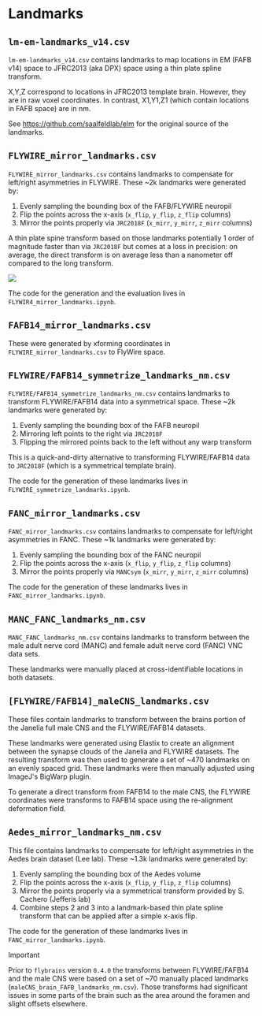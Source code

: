 # Landmarks

## `lm-em-landmarks_v14.csv`
`lm-em-landmarks_v14.csv` contains landmarks to map locations in EM (FAFB v14)
space to JFRC2013 (aka DPX) space using a thin plate spline transform.

X,Y,Z correspond to locations in JFRC2013 template brain.
However, they are in raw voxel coordinates.
In contrast, X1,Y1,Z1 (which contain locations in FAFB space) are in nm.

See https://github.com/saalfeldlab/elm for the original source of the landmarks.

## `FLYWIRE_mirror_landmarks.csv`
`FLYWIRE_mirror_landmarks.csv` contains landmarks to compensate for left/right
asymmetries in FLYWIRE. These ~2k landmarks were generated by:
1. Evenly sampling the bounding box of the FAFB/FLYWIRE neuropil
2. Flip the points across the x-axis (`x_flip`, `y_flip`, `z_flip` columns)
3. Mirror the points properly via `JRC2018F` (`x_mirr`, `y_mirr`, `z_mirr` columns)

A thin plate spine transform based on those landmarks potentially 1 order of
magnitude faster than via `JRC2018F` but comes at a loss in precision: on
average, the direct transform is on average less than a nanometer off compared to the
long transform.

![](https://github.com/schlegelp/navis-flybrains/blob/main/flybrains/data/FLYWIRE_mirror_evaluation.png?raw=true)

The code for the generation and the evaluation lives in `FLYWIR4_mirror_landmarks.ipynb`.

## `FAFB14_mirror_landmarks.csv`

These were generated by xforming coordinates in `FLYWIRE_mirror_landmarks.csv` to
FlyWire space.

## `FLYWIRE/FAFB14_symmetrize_landmarks_nm.csv`
`FLYWIRE/FAFB14_symmetrize_landmarks_nm.csv` contains landmarks to transform FLYWIRE/FAFB14
data into a symmetrical space. These ~2k landmarks were generated by:
1. Evenly sampling the bounding box of the FAFB neuropil
2. Mirroring left points to the right via `JRC2018F`
3. Flipping the mirrored points back to the left without any warp transform

This is a quick-and-dirty alternative to transforming FLYWIRE/FAFB14 data to `JRC2018F`
(which is a symmetrical template brain).

The code for the generation of these landmarks lives in `FLYWIRE_symmetrize_landmarks.ipynb`.

## `FANC_mirror_landmarks.csv`
`FANC_mirror_landmarks.csv` contains landmarks to compensate for left/right
asymmetries in FANC. These ~1k landmarks were generated by:
1. Evenly sampling the bounding box of the FANC neuropil
2. Flip the points across the x-axis (`x_flip`, `y_flip`, `z_flip` columns)
3. Mirror the points properly via `MANCsym` (`x_mirr`, `y_mirr`, `z_mirr` columns)

The code for the generation of these landmarks lives in `FANC_mirror_landmarks.ipynb`.

## `MANC_FANC_landmarks_nm.csv`
`MANC_FANC_landmarks_nm.csv` contains landmarks to transform between the
male adult nerve cord (MANC) and female adult nerve cord (FANC) VNC data sets.

These landmarks were manually placed at cross-identifiable locations in both
datasets.

## `[FLYWIRE/FAFB14]_maleCNS_landmarks.csv`
These files contain landmarks to transform between the brains portion of the
Janelia full male CNS and the FLYWIRE/FAFB14 datasets.

These landmarks were generated using Elastix to create an alignment between
the synapse clouds of the Janelia and FLYWIRE datasets. The resulting transform
was then used to generate a set of ~470 landmarks on an evenly spaced grid.
These landmarks were then manually adjusted using ImageJ's BigWarp plugin.

To generate a direct transform from FAFB14 to the male CNS, the FLYWIRE
coordinates were transforms to FAFB14 space using the re-alignment deformation field.

## `Aedes_mirror_landmarks_nm.csv`
This file contains landmarks to compensate for left/right asymmetries in the
Aedes brain dataset (Lee lab). These ~1.3k landmarks were generated by:
1. Evenly sampling the bounding box of the Aedes volume
2. Flip the points across the x-axis (`x_flip`, `y_flip`, `z_flip` columns)
3. Mirror the points properly via a symmetrical transform provided by S. Cachero (Jefferis lab)
4. Combine steps 2 and 3 into a landmark-based thin plate spline transform that
   can be applied after a simple x-axis flip.

The code for the generation of these landmarks lives in `FANC_mirror_landmarks.ipynb`.

> [!IMPORTANT]
> Prior to `flybrains` version `0.4.0` the transforms between FLYWIRE/FAFB14 and
> the male CNS were based on a set of ~70 manually placed landmarks
> (`maleCNS_brain_FAFB_landmarks_nm.csv`). Those transforms had significant issues
> in some parts of the brain such as the area around the foramen and slight offsets
> elsewhere.
